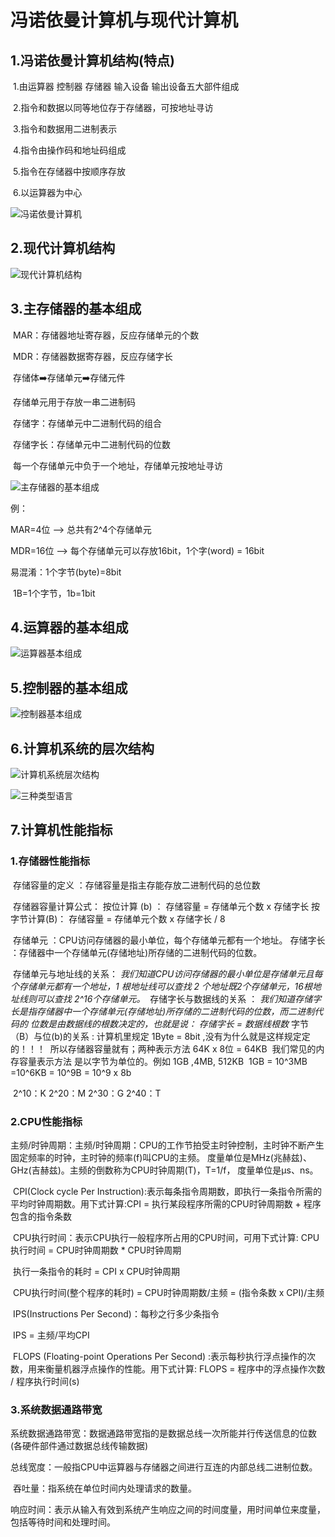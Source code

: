 # 冯诺依曼计算机与现代计算机

## 1.冯诺依曼计算机结构(特点)

​	1.由运算器	控制器	存储器	输入设备	输出设备五大部件组成

​	2.指令和数据以同等地位存于存储器，可按地址寻访

​	3.指令和数据用二进制表示

​	4.指令由操作码和地址码组成

​	5.指令在存储器中按顺序存放

​	6.以运算器为中心

![冯诺依曼计算机](/Volumes/Untitled/markdown/记组图片/冯诺依曼计算机.png)

## 2.现代计算机结构

![现代计算机结构](/Volumes/Untitled/markdown/记组图片/现代计算机结构.png)

## 3.主存储器的基本组成

​	MAR：存储器地址寄存器，反应存储单元的个数

​	MDR：存储器数据寄存器，反应存储字长

​	存储体➡️存储单元➡️存储元件

​	存储单元用于存放一串二进制码

​	存储字：存储单元中二进制代码的组合

​	存储字长：存储单元中二进制代码的位数

​	每一个存储单元中负于一个地址，存储单元按地址寻访

![主存储器的基本组成](/Volumes/Untitled/markdown/记组图片/主存储器的基本组成.png)

例：

MAR=4位	—>	总共有2^4个存储单元

MDR=16位 —>	每个存储单元可以存放16bit，1个字(word) = 16bit

易混淆：1个字节(byte)=8bit

​			  1B=1个字节，1b=1bit

## 4.运算器的基本组成

![运算器基本组成](/Volumes/Untitled/markdown/记组图片/运算器基本组成.png)

## 5.控制器的基本组成

![控制器基本组成](/Volumes/Untitled/markdown/记组图片/控制器基本组成.png)

## 6.计算机系统的层次结构

![计算机系统层次结构](/Volumes/Untitled/markdown/记组图片/计算机系统层次结构.png)

![三种类型语言](/Volumes/Untitled/markdown/记组图片/三种类型语言.png)

## 7.计算机性能指标

### 	1.存储器性能指标		

​		存储容量的定义 ：存储容量是指主存能存放二进制代码的总位数

​		存储器容量计算公式：
 		  按位计算 (b)   ：        存储容量 = 存储单元个数 x 存储字长
 		  按字节计算(B)：        存储容量 = 存储单元个数 x 存储字长 / 8

​		存储单元 ：CPU访问存储器的最小单位，每个存储单元都有一个地址。
​		存储字长 ：存储器中一个存储单元(存储地址)所存储的二进制代码的位数。	

​		存储单元与地址线的关系：  *我们知道CPU访问存储器的最小单位是存储单元且每个存储单元都有一个地址，1 根地址线可以查找 2 												个地址既2个存储单元，16根地址线则可以查找 2^16个存储单元。*
​		存储字长与数据线的关系 ：  *我们知道存储字长是指存储器中一个存储单元(存储地址)所存储的二进制代码的位数，而二进制代码的												位数是由数据线的根数决定的，也就是说： 存储字长 = 数据线根数*
​		字节（B）与位(b)的关系  :    计算机里规定 1Byte = 8bit ,没有为什么就是这样规定定的！！！
​		所以存储器容量就有；两种表示方法 64K x 8位 = 64KB
​		我们常见的内存容量表示方法 是以字节为单位的。例如 1GB  ,4MB, 512KB
​		1GB = 10^3MB =10^6KB = 10^9B = 10^9 x 8b 

​		2^10：K		2^20：M		2^30：G		2^40：T

### 2.CPU性能指标

​		主频/时钟周期：主频/时钟周期：CPU的工作节拍受主时钟控制，主时钟不断产生固定频率的时钟，主时钟的频率(f)叫CPU的主频。							度量单位是MHz(兆赫兹)、GHz(吉赫兹)。主频的倒数称为CPU时钟周期(T)，T=1/f， 度量单位是μs、ns。

​		CPI(Clock cycle Per Instruction):表示每条指令周期数，即执行一条指令所需的平均时钟周期数。用下式计算:
​		CPI = 执行某段程序所需的CPU时钟周期数 + 程序包含的指令条数

​		CPU执行时间：表示CPU执行一般程序所占用的CPU时间，可用下式计算:
​		CPU执行时间 = CPU时钟周期数 * CPU时钟周期

​		执行一条指令的耗时 = CPI x CPU时钟周期

​		CPU执行时间(整个程序的耗时) = CPU时钟周期数/主频 = (指令条数 x CPI)/主频	

​		IPS(Instructions Per Second)：每秒之行多少条指令

​		IPS = 主频/平均CPI

​		FLOPS (Floating-point Operations Per Second) :表示每秒执行浮点操作的次数，用来衡量机器浮点操作的性能。用下式计算:
​		FLOPS = 程序中的浮点操作次数 / 程序执行时间(s)

### 3.系统数据通路带宽

​		系统数据通路带宽：数据通路带宽指的是数据总线一次所能并行传送信息的位数(各硬件部件通过数据总线传输数据)

​		总线宽度：一般指CPU中运算器与存储器之间进行互连的内部总线二进制位数。

​		吞吐量：指系统在单位时间内处理请求的数量。

​		响应时间：表示从输入有效到系统产生响应之间的时间度量，用时间单位来度量，包括等待时间和处理时间。

​		
